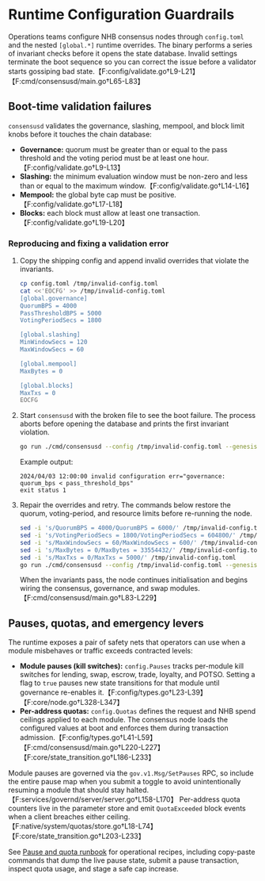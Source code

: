 # Runtime Configuration Guardrails

Operations teams configure NHB consensus nodes through `config.toml` and the
nested `[global.*]` runtime overrides. The binary performs a series of invariant
checks before it opens the state database. Invalid settings terminate the boot
sequence so you can correct the issue before a validator starts gossiping bad
state.【F:config/validate.go†L9-L21】【F:cmd/consensusd/main.go†L65-L83】

## Boot-time validation failures

`consensusd` validates the governance, slashing, mempool, and block limit knobs
before it touches the chain database:

- **Governance:** quorum must be greater than or equal to the pass threshold and
the voting period must be at least one hour.【F:config/validate.go†L9-L13】
- **Slashing:** the minimum evaluation window must be non-zero and less than or
  equal to the maximum window.【F:config/validate.go†L14-L16】
- **Mempool:** the global byte cap must be positive.【F:config/validate.go†L17-L18】
- **Blocks:** each block must allow at least one transaction.【F:config/validate.go†L19-L20】

### Reproducing and fixing a validation error

1. Copy the shipping config and append invalid overrides that violate the
   invariants.

   ```bash
   cp config.toml /tmp/invalid-config.toml
   cat <<'EOCFG' >> /tmp/invalid-config.toml
   [global.governance]
   QuorumBPS = 4000
   PassThresholdBPS = 5000
   VotingPeriodSecs = 1800

   [global.slashing]
   MinWindowSecs = 120
   MaxWindowSecs = 60

   [global.mempool]
   MaxBytes = 0

   [global.blocks]
   MaxTxs = 0
   EOCFG
   ```

2. Start `consensusd` with the broken file to see the boot failure. The process
   aborts before opening the database and prints the first invariant violation.

   ```bash
   go run ./cmd/consensusd --config /tmp/invalid-config.toml --genesis ./config/genesis.json
   ```

   Example output:

   ```
   2024/04/03 12:00:00 invalid configuration err="governance: quorum_bps < pass_threshold_bps"
   exit status 1
   ```

3. Repair the overrides and retry. The commands below restore the quorum,
   voting-period, and resource limits before re-running the node.

   ```bash
   sed -i 's/QuorumBPS = 4000/QuorumBPS = 6000/' /tmp/invalid-config.toml
   sed -i 's/VotingPeriodSecs = 1800/VotingPeriodSecs = 604800/' /tmp/invalid-config.toml
   sed -i 's/MaxWindowSecs = 60/MaxWindowSecs = 600/' /tmp/invalid-config.toml
   sed -i 's/MaxBytes = 0/MaxBytes = 33554432/' /tmp/invalid-config.toml
   sed -i 's/MaxTxs = 0/MaxTxs = 5000/' /tmp/invalid-config.toml
   go run ./cmd/consensusd --config /tmp/invalid-config.toml --genesis ./config/genesis.json
   ```

   When the invariants pass, the node continues initialisation and begins wiring
   the consensus, governance, and swap modules.【F:cmd/consensusd/main.go†L83-L229】

## Pauses, quotas, and emergency levers

The runtime exposes a pair of safety nets that operators can use when a module
misbehaves or traffic exceeds contracted levels:

- **Module pauses (kill switches):** `config.Pauses` tracks per-module kill
  switches for lending, swap, escrow, trade, loyalty, and POTSO. Setting a flag
  to `true` pauses new state transitions for that module until governance
  re-enables it.【F:config/types.go†L23-L39】【F:core/node.go†L328-L347】
- **Per-address quotas:** `config.Quotas` defines the request and NHB spend
  ceilings applied to each module. The consensus node loads the configured
  values at boot and enforces them during transaction admission.【F:config/types.go†L41-L59】【F:cmd/consensusd/main.go†L220-L227】【F:core/state_transition.go†L186-L233】

Module pauses are governed via the `gov.v1.Msg/SetPauses` RPC, so include the
entire pause map when you submit a toggle to avoid unintentionally resuming a
module that should stay halted.【F:services/governd/server/server.go†L158-L170】
Per-address quota counters live in the parameter store and emit `QuotaExceeded`
block events when a client breaches either ceiling.【F:native/system/quotas/store.go†L18-L74】【F:core/state_transition.go†L203-L233】

See [Pause and quota runbook](../runbooks/pause-and-quotas.md) for operational
recipes, including copy-paste commands that dump the live pause state, submit a
pause transaction, inspect quota usage, and stage a safe cap increase.
